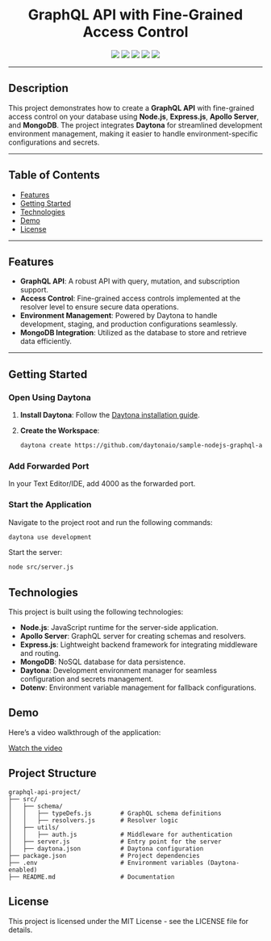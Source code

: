 <h1 align="center">GraphQL API with Fine-Grained Access Control</h1>

<p align="center">
  <img src="https://img.shields.io/badge/GraphQL-E10098?style=for-the-badge&logo=graphql&logoColor=white">
  <img src="https://img.shields.io/badge/Node.js-43853D?style=for-the-badge&logo=node.js&logoColor=white">
  <img src="https://img.shields.io/badge/Express.js-000000?style=for-the-badge&logo=express&logoColor=white">
  <img src="https://img.shields.io/badge/Daytona-00A8E8?style=for-the-badge">
  <img src="https://img.shields.io/badge/MongoDB-47A248?style=for-the-badge&logo=mongodb&logoColor=white">
</p>

---

## Description

This project demonstrates how to create a **GraphQL API** with fine-grained access control on your database using **Node.js**, **Express.js**, **Apollo Server**, and **MongoDB**. The project integrates **Daytona** for streamlined development environment management, making it easier to handle environment-specific configurations and secrets.

---

## Table of Contents

- [Features](#features)
- [Getting Started](#getting-started)
- [Technologies](#technologies)
- [Demo](#demo)
- [License](#license)

---

## Features

- **GraphQL API**: A robust API with query, mutation, and subscription support.
- **Access Control**: Fine-grained access controls implemented at the resolver level to ensure secure data operations.
- **Environment Management**: Powered by Daytona to handle development, staging, and production configurations seamlessly.
- **MongoDB Integration**: Utilized as the database to store and retrieve data efficiently.

---

## Getting Started

### Open Using Daytona

1. **Install Daytona**: Follow the [Daytona installation guide](https://www.daytona.io/docs/installation/installation/).

2. **Create the Workspace**:
   ```bash
   daytona create https://github.com/daytonaio/sample-nodejs-graphql-api
   ```

### Add Forwarded Port

In your Text Editor/IDE, add 4000 as the forwarded port.

### Start the Application

Navigate to the project root and run the following commands:

```bash
daytona use development
```

Start the server:

```bash
node src/server.js
```

## Technologies

This project is built using the following technologies:

- **Node.js**: JavaScript runtime for the server-side application.
- **Apollo Server**: GraphQL server for creating schemas and resolvers.
- **Express.js**: Lightweight backend framework for integrating middleware and routing.
- **MongoDB**: NoSQL database for data persistence.
- **Daytona**: Development environment manager for seamless configuration and secrets management.
- **Dotenv**: Environment variable management for fallback configurations.

## Demo

Here’s a video walkthrough of the application:

[Watch the video](https://github.com/Adity20/Sample-Template/blob/main/WhatsApp%20Video%202024-12-17%20at%2000.05.09_2c554090.mp4)


## Project Structure

```plaintext
graphql-api-project/
├── src/
│   ├── schema/
│   │   ├── typeDefs.js        # GraphQL schema definitions
│   │   ├── resolvers.js       # Resolver logic
│   ├── utils/
│   │   ├── auth.js            # Middleware for authentication
│   ├── server.js              # Entry point for the server
│   ├── daytona.json           # Daytona configuration
├── package.json               # Project dependencies
├── .env                       # Environment variables (Daytona-enabled)
├── README.md                  # Documentation
```

## License

This project is licensed under the MIT License - see the LICENSE file for details.


